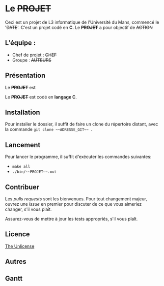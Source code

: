 # Le ~~PROJET~~
Ceci est un projet de L3 informatique de l'Université du Mans, commencé le '~~DATE~~'.
C'est un projet codé en **C**.
Le **~~PROJET~~** a pour objectif de ~~ACTION~~

## L'équipe :
- Chef de projet : ~~CHEF~~
- Groupe : ~~AUTEURS~~

## Présentation
Le **~~PROJET~~** est

Le **~~PROJET~~** est codé en **langage C**.

## Installation
Pour installer le dossier, il suffit de faire un clone du répertoire distant, avec la commande `git clone ~~ADRESSE_GIT~~ `.

## Lancement
Pour lancer le programme, il suffit d'exécuter les commandes suivantes:
* `make all`
* `./bin/~~PROJET~~.out`

## Contribuer
Les *pulls requests* sont les bienvenues.
Pour tout changement majeur, ouvrez une *issue* en premier pour discuter de ce que vous aimeriez changer, s'il vous plaît.

Assurez-vous de mettre à jour les tests appropriés, s'il vous plaît.

## Licence
[The Unlicense](https://choosealicense.com/licenses/unlicense/)

## Autres

## Gantt


